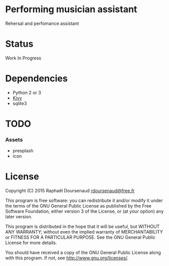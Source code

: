 Performing musician assistant
=============================

Rehersal and perfomance assistant

Status
======

Work In Progress

Dependencies
============

- Python 2 or 3
- [Kivy](kivy.org)
- sqlite3

TODO
====

### Assets

- presplash
- icon


License
=======
Copyright (C) 2015 Raphaël Doursenaud <rdoursenaud@free.fr>

This program is free software: you can redistribute it and/or modify
it under the terms of the GNU General Public License as published by
the Free Software Foundation, either version 3 of the License, or
(at your option) any later version.

This program is distributed in the hope that it will be useful,
but WITHOUT ANY WARRANTY; without even the implied warranty of
MERCHANTABILITY or FITNESS FOR A PARTICULAR PURPOSE.  See the
GNU General Public License for more details.

You should have received a copy of the GNU General Public License
along with this program.  If not, see <http://www.gnu.org/licenses/>.
